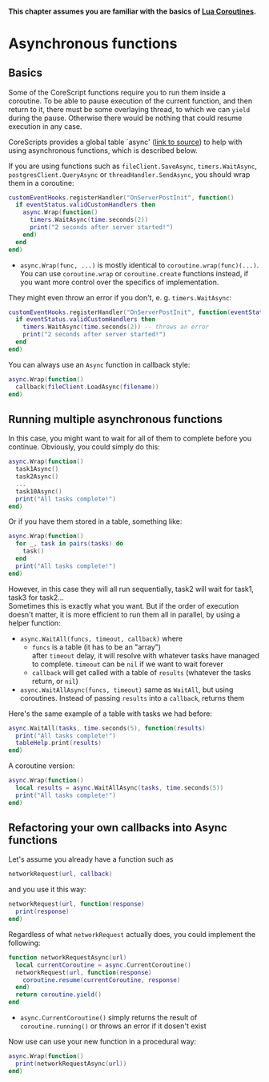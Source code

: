 #### This chapter assumes you are familiar with the basics of [Lua Coroutines](https://www.lua.org/pil/9.html).

# Asynchronous functions

## Basics
Some of the CoreScript functions require you to run them inside a coroutine. To be able to pause execution of the current function, and then return to it, there must be some overlaying thread, to which we can `yield` during the pause. Otherwise there would be nothing that could resume execution in any case.

CoreScripts provides a global table `async' ([link to source](../scripts/async.lua)) to help with using asynchronous functions, which is described below.

If you are using functions such as `fileClient.SaveAsync`, `timers.WaitAsync`, `postgresClient.QueryAsync` or `threadHandler.SendAsync`, you should wrap them in a coroutine:
```Lua
customEventHooks.registerHandler("OnServerPostInit", function()
  if eventStatus.validCustomHandlers then
    async.Wrap(function()
      timers.WaitAsync(time.seconds(2))
      print("2 seconds after server started!")
    end)
  end
end)
```
* `async.Wrap(func, ...)` is mostly identical to `coroutine.wrap(func)(...)`. You can use `coroutine.wrap` or `coroutine.create` functions instead, if you want more control over the specifics of implementation.

They might even throw an error if you don't, e. g. `timers.WaitAsync`:
```Lua
customEventHooks.registerHandler("OnServerPostInit", function(eventStatus)
  if eventStatus.validCustomHandlers then
    timers.WaitAsync(time.seconds(2)) -- throws an error
    print("2 seconds after server started!")
  end
end)
```

You can always use an `Async` function in callback style:
```Lua
async.Wrap(function()
  callback(fileClient.LoadAsync(filename))
end)
```

## Running multiple asynchronous functions

In this case, you might want to wait for all of them to complete before you continue. Obviously, you could simply do this:
```Lua
async.Wrap(function()
  task1Async()
  task2Async()
  ...
  task10Async()
  print("All tasks complete!")
end)
```
Or if you have them stored in a table, something like:
```Lua
async.Wrap(function()
  for _, task in pairs(tasks) do
    task()
  end
  print("All tasks complete!")
end)
```
However, in this case they will all run sequentially, task2 will wait for task1, task3 for task2...  
Sometimes this is exactly what you want. But if the order of execution doesn't matter, it is more efficient to run them all in parallel, by using a helper function:
* `async.WaitAll(funcs, timeout, callback)` where  
  * `funcs` is a table (it has to be an "array")  
  after `timeout` delay, it will resolve with whatever tasks have managed to complete. `timeout` can be `nil` if we want to wait forever  
  * `callback` will get called with a table of `results` (whatever the tasks return, or `nil`)  
* `async.WaitAllAsync(funcs, timeout)` same as `WaitAll`, but using coroutines. Instead of passing `results` into a `callback`, returns them

Here's the same example of a table with tasks we had before:
```Lua
async.WaitAll(tasks, time.seconds(5), function(results)
  print("All tasks complete!")
  tableHelp.print(results)
end)
```
A coroutine version:
```Lua
async.Wrap(function()
  local results = async.WaitAllAsync(tasks, time.seconds(5))
  print("All tasks complete!")
end)
```

## Refactoring your own callbacks into Async functions

Let's assume you already have a function such as
```Lua
networkRequest(url, callback)
```
and you use it this way:
```Lua
networkRequest(url, function(response)
  print(response)
end)
```
Regardless of what `networkRequest` actually does, you could implement the following:
```Lua
function networkRequestAsync(url)
  local currentCoroutine = async.CurrentCoroutine()
  networkRequest(url, function(response)
    coroutine.resume(currentCoroutine, response)
  end)
  return coroutine.yield()
end
```
* `async.CurrentCoroutine()` simply returns the result of `coroutine.running()` or throws an error if it dosen't exist

Now use can use your new function in a procedural way:
```Lua
async.Wrap(function()
  print(networkRequestAsync(url))
end)
```
